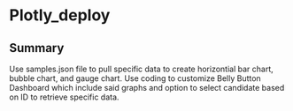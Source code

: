 # Plotly_deploy

## Summary
Use samples.json file to pull specific data to create horizontial bar chart, bubble chart, and gauge chart.    Use coding to customize Belly Button Dashboard which include said graphs and option to select candidate based on ID to retrieve specific data.
